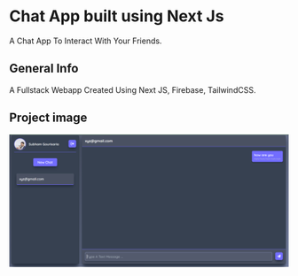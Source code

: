 # Chat App built using Next Js 

A Chat App To Interact With Your Friends.

## General Info

A Fullstack Webapp Created Using Next JS, Firebase, TailwindCSS.

## Project image
<div align="center">
  <img alt="Demo" src="public/Screenshot 2023-06-22 140730.png" />
</div>
